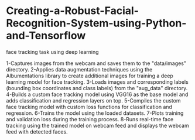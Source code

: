 # Creating-a-Robust-Facial-Recognition-System-using-Python-and-Tensorflow
face tracking task using deep learning

1-Captures images from the webcam and saves them to the "data/images" directory.
2-Applies data augmentation techniques using the Albumentations library to create additional images for training a deep learning model for face tracking.
3-Loads images and corresponding labels (bounding box coordinates and class labels) from the "aug_data" directory.
4-Builds a custom face tracking model using VGG16 as the base model and adds classification and regression layers on top.
5-Compiles the custom face tracking model with custom loss functions for classification and regression.
6-Trains the model using the loaded datasets.
7-Plots training and validation loss during the training process.
8-Runs real-time face tracking using the trained model on webcam feed and displays the webcam feed with detected faces.
